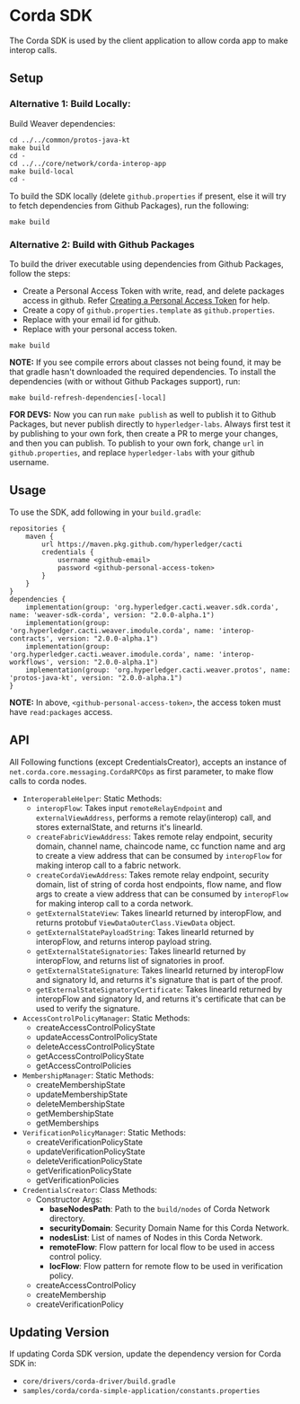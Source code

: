 <!--
 Copyright IBM Corp. All Rights Reserved.

 SPDX-License-Identifier: CC-BY-4.0
 -->
# Corda SDK

The Corda SDK is used by the client application to allow corda app to make
interop calls.

## Setup

### Alternative 1: Build Locally:

Build Weaver dependencies:
```
cd ../../common/protos-java-kt
make build
cd -
cd ../../core/network/corda-interop-app
make build-local
cd -
```

To build the SDK locally (delete `github.properties` if present, else it will try to fetch dependencies from Github Packages), run the following:

```
make build
```

### Alternative 2:  Build with Github Packages

To build the driver executable using dependencies from Github Packages, follow the steps:
* Create a Personal Access Token with write, read, and delete packages access in github. Refer [Creating a Personal Access Token](https://docs.github.com/en/github/authenticating-to-github/keeping-your-account-and-data-secure/creating-a-personal-access-token) for help.
* Create a copy of `github.properties.template` as `github.properties`.
* Replace <GITHUB Email> with your email id for github.
* Replace <GITHUB Personal Access Token> with your personal access token.

```
make build
```

**NOTE:** If you see compile errors about classes not being found, it may be that gradle
hasn't downloaded the required dependencies. To install the dependencies (with or without Github Packages support), run:

```
make build-refresh-dependencies[-local]
```

**FOR DEVS:** Now you can run `make publish` as well to publish it to Github Packages, but never publish directly to `hyperledger-labs`. Always first test it by publishing to your own fork, then create a PR to merge your changes, and then you can publish. To publish to your own fork, change `url` in `github.properties`, and replace `hyperledger-labs` with your github username.

## Usage

To use the SDK, add following in your `build.gradle`:

```
repositories {
    maven {
        url https://maven.pkg.github.com/hyperledger/cacti
        credentials {
            username <github-email>
            password <github-personal-access-token>
        }
    }
}
dependencies {
    implementation(group: 'org.hyperledger.cacti.weaver.sdk.corda', name: 'weaver-sdk-corda', version: "2.0.0-alpha.1")
    implementation(group: 'org.hyperledger.cacti.weaver.imodule.corda', name: 'interop-contracts', version: "2.0.0-alpha.1")
    implementation(group: 'org.hyperledger.cacti.weaver.imodule.corda', name: 'interop-workflows', version: "2.0.0-alpha.1")
    implementation(group: 'org.hyperledger.cacti.weaver.protos', name: 'protos-java-kt', version: "2.0.0-alpha.1")
}
```

**NOTE:** In above, `<github-personal-access-token>`, the access token must have `read:packages` access.

## API

All Following functions (except CredentialsCreator), accepts an instance of `net.corda.core.messaging.CordaRPCOps` as first parameter, to make flow calls to corda nodes.

* `InteroperableHelper`: Static Methods:
    - `interopFlow`: Takes input `remoteRelayEndpoint` and `externalViewAddress`, performs a remote relay(interop) call, and stores externalState, and returns it's linearId.
    - `createFabricViewAddress`: Takes remote relay endpoint, security domain, channel name, chaincode name, cc function name and arg to create a view address that can be consumed by `interopFlow` for making interop call to a fabric network. 
    - `createCordaViewAddress`: Takes remote relay endpoint, security domain, list of string of corda host endpoints, flow name, and flow args to create a view address that can be consumed by `interopFlow` for making interop call to a corda network.
    - `getExternalStateView`: Takes linearId returned by interopFlow, and returns protobuf `ViewDataOuterClass.ViewData` object.
    - `getExternalStatePayloadString`: Takes linearId returned by interopFlow, and returns interop payload string.
    - `getExternalStateSignatories`: Takes linearId returned by interopFlow, and returns list of signatories in proof.
    - `getExternalStateSignature`: Takes linearId returned by interopFlow and signatory Id, and returns it's signature that is part of the proof.
    - `getExternalStateSignatoryCertificate`: Takes linearId returned by interopFlow and signatory Id, and returns it's certificate that can be used to verify the signature.
* `AccessControlPolicyManager`: Static Methods:
    - createAccessControlPolicyState
    - updateAccessControlPolicyState
    - deleteAccessControlPolicyState
    - getAccessControlPolicyState
    - getAccessControlPolicies
* `MembershipManager`: Static Methods:
    - createMembershipState
    - updateMembershipState
    - deleteMembershipState
    - getMembershipState
    - getMemberships
* `VerificationPolicyManager`: Static Methods:
    - createVerificationPolicyState
    - updateVerificationPolicyState
    - deleteVerificationPolicyState
    - getVerificationPolicyState
    - getVerificationPolicies
* `CredentialsCreator`: Class Methods:
    - Constructor Args:
        * **baseNodesPath**: Path to the `build/nodes` of Corda Network directory.
        * **securityDomain**: Security Domain Name for this Corda Network.
        * **nodesList**: List of names of Nodes in this Corda Network.
        * **remoteFlow**: Flow pattern for local flow to be used in access control policy.
        * **locFlow**: Flow pattern for remote flow to be used in verification policy.
    - createAccessControlPolicy
    - createMembership
    - createVerificationPolicy

## Updating Version

If updating Corda SDK version, update the dependency version for Corda SDK in:
* `core/drivers/corda-driver/build.gradle`
* `samples/corda/corda-simple-application/constants.properties`

